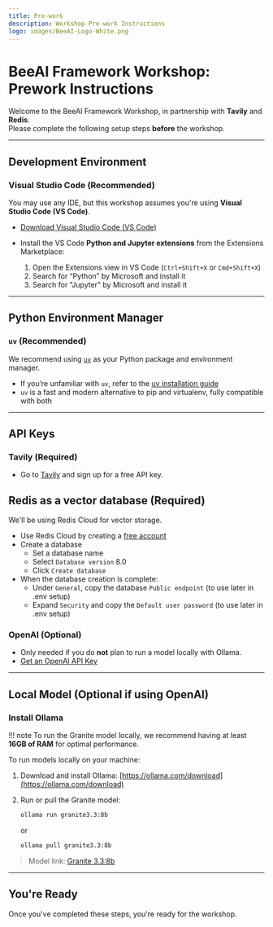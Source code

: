 ```yaml
---
title: Pre-work
description: Workshop Pre-work Instructions
logo: images/BeeAI-Logo-White.png
---
```


# BeeAI Framework Workshop: Prework Instructions

Welcome to the BeeAI Framework Workshop, in partnership with **Tavily** and **Redis**.  
Please complete the following setup steps **before** the workshop.

---

## Development Environment

### Visual Studio Code (Recommended)

You may use any IDE, but this workshop assumes you're using **Visual Studio Code (VS Code)**.

- [Download Visual Studio Code (VS Code)](https://code.visualstudio.com/)
- Install the VS Code **Python and Jupyter extensions** from the Extensions Marketplace:

    1. Open the Extensions view in VS Code (`Ctrl+Shift+X` or `Cmd+Shift+X`)
    2. Search for “Python” by Microsoft and install it
    3. Search for "Jupyter" by Microsoft and install it

---

## Python Environment Manager

### `uv` (Recommended)

We recommend using [`uv`](https://github.com/astral-sh/uv) as your Python package and environment manager.

- If you’re unfamiliar with `uv`, refer to the [uv installation guide](https://github.com/astral-sh/uv#installation)
- `uv` is a fast and modern alternative to pip and virtualenv, fully compatible with both

---

## API Keys

### Tavily (Required)

- Go to [Tavily](https://app.tavily.com/home) and sign up for a free API key.

## Redis as a vector database (Required)

We'll be using Redis Cloud for vector storage.

- Use Redis Cloud by creating a [free account](https://redis.io/try-free/)
- Create a database
    - Set a database name
    - Select `Database version` 8.0
    - Click `Create database`
- When the database creation is complete:
    - Under `General`, copy the database `Public endpoint` (to use later in .env setup)
    - Expand `Security` and copy the `Default user password` (to use later in .env setup)

### OpenAI (Optional)

- Only needed if you do **not** plan to run a model locally with Ollama.
- [Get an OpenAI API Key](https://platform.openai.com/account/api-keys)

---

## Local Model (Optional if using OpenAI)

### Install Ollama

!!! note
    To run the Granite model locally, we recommend having at least **16GB of RAM** for optimal performance.

To run models locally on your machine:

1. Download and install Ollama: [https://ollama.com/download](https://ollama.com/download)
2. Run or pull the Granite model:

   ```bash
   ollama run granite3.3:8b
   ```

   or

   ```bash
   ollama pull granite3.3:8b
   ```

> Model link: [Granite 3.3:8b](https://ollama.com/library/granite3.3:8b)

---

## You're Ready

Once you've completed these steps, you're ready for the workshop.
